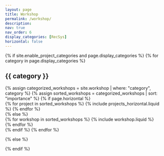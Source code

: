 ```yaml
---
layout: page
title: Workshop
permalink: /workshop/
description: 
nav: true
nav_order: 6
display_categories: [RecSys]
horizontal: false
---
```


<!-- pages/projects.md -->
<div class="projects">
{% if site.enable_project_categories and page.display_categories %}
  <!-- Display categorized projects -->
  {% for category in page.display_categories %}
    <h2 class="category">{{ category }}</h2>
  {% assign categorized_workshops = site.workshop | where: "category", category %}
  {% assign sorted_workshops = categorized_workshops | sort: "importance" %}
  <!-- Generate cards for each project -->
  {% if page.horizontal %}
  <div class="container">
    <div class="row row-cols-1 row-cols-md-2">
    {% for project in sorted_workshops %}
      {% include projects_horizontal.liquid %}
    {% endfor %}
    </div>
  </div>
  {% else %}
  <div class="row row-cols-1 row-cols-md-3">
    {% for workshop in sorted_workshops %}
      {% include workshop.liquid %}
    {% endfor %}
  </div>
  {% endif %}
  {% endfor %}

{% else %}

{% endif %}

</div>